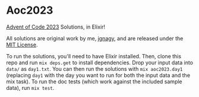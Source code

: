 # Aoc2023

[Advent of Code 2023](https://adventofcode.com/2023) Solutions, in Elixir!

All solutions are original work by me, [jgnagy](https://github.com/jgnagy), and are released under the [MIT License](LICENSE).

To run the solutions, you'll need to have Elixir installed. Then, clone this repo and run `mix deps.get` to install dependencies. Drop your input data into `data/` as `day1.txt`. You can then run the solutions with `mix aoc2023.day1` (replacing `day1` with the day you want to run for both the input data and the mix task). To run the doc tests (which work against the included sample data), run `mix test`.
